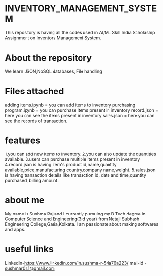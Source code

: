 # INVENTORY_MANAGEMENT_SYSTEM
This repository is having all the codes used in AI/ML Skill India Scholaship Assignment on Inventory Management System.

# About the repository
We learn JSON,NoSQL databases, File handling

# Files attached
adding items.ipynb = you can add items to inventory purchasing program.ipynb = you can purchase items present in inventory record.json = here you can see the items present in inventory sales.json = here you can see the records of transaction.

# features
1.you can add new items to inventory. 2.you can also update the quantities available. 3.users can purchase multiple items present in inventory 4.record.json is having item's product id,name,quantity available,price,manufacturing country,company name,weight. 5.sales.json is having transaction details like transaction id, date and time,quantity purchased, billing amount.

# about me
My name is Sushma Raj and I currently pursuing my B.Tech degree in Computer Science and Engineering(3rd year) from Netaji Subhash Engineering College,Garia,Kolkata. I am passionate about making softwares and apps.

# useful links
Linkedin-https://www.linkedin.com/in/sushma-r-54a76a223/
mail-id - sushmar041@gmail.com
